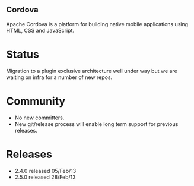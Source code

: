 Cordova
-------

Apache Cordova is a platform for building native mobile applications using HTML, CSS and JavaScript. 

Status
======
 
Migration to a plugin exclusive architecture well under way but we are waiting on infra for a number of new repos. 

Community
=========

- No new committers.
- New git/release process will enable long term support for previous releases.
 
Releases
========

- 2.4.0 released 05/Feb/13
- 2.5.0 released 28/Feb/13
